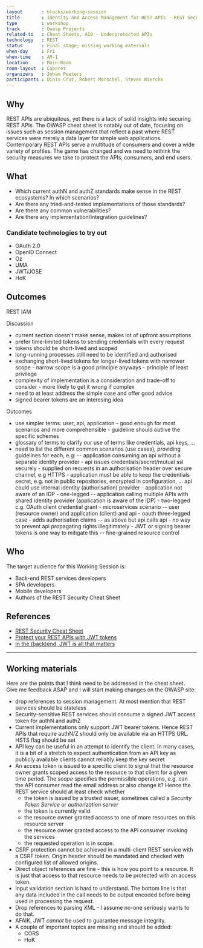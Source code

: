 ```yaml
---
layout       : blocks/working-session
title        : Identity and Access Management for REST APIs - REST Security Cheat Sheet
type         : workshop
track        : Owasp Projects
related-to   : Cheat Sheets, A10 - Underprotected APIs
technology   : REST
status       : Final stage; missing working materials
when-day     : Fri
when-time    : AM-1
location     : Main-Room
room-layout  : Cabaret
organizers   : Johan Peeters
participants : Dinis Cruz, Robert Morschel, Steven Wierckx
---
```


## Why

REST APIs are ubiquitous, yet there is a lack of solid insights into securing REST APIs. The OWASP cheat sheet is notably out of date, focusing on issues such as session management that reflect a past where REST services were merely a data layer for simple web applications. Contemporary REST APIs serve a multitude of consumers and cover a wide variety of profiles. The game has changed and we need to rethink the security measures we take to protect the APIs, consumers, and end users.

## What

- Which current authN and authZ standards make sense in the REST ecosystems? In which scenarios?
- Are there any tried-and-tested implementations of those standards?
- Are there any common vulnerabilities?
- Are there any implementation/integration guidelines?

### Candidate technologies to try out

- OAuth 2.0
- OpenID Connect
- Oz
- UMA
- JWT/JOSE
- HoK

## Outcomes

REST IAM

Discussion
- current section doesn't make sense, makes lot of upfront assumptions
- prefer time-limited tokens to sending credentials with every request
- tokens should be short-lived and scoped
- long-running processes still need to be identified and authorised
- exchanging short-lived tokens for longer-lived tokens with narrower scope - narrow scope is a good principle anyways - principle of least privilege
- complexity of implementation is a consideration and trade-off to consider - more likely to get it wrong if complex
- need to at least address the simple case and offer good advice
- signed bearer tokens are an interesing idea

Outcomes
- use simpler terms: user, api, application - good enough for most scenarios and more comprehensible - guideline should outlive the specific schemes
- glossary of terms to clarify our use of terms like credentials, api keys, ...
- need to list the different common scenarios (use cases), providing guidelines for each, e.g:
-- application consuming an api without a separate identity provider - api issues credentials/secret/mutual ssl securely - supplied on requests in an authorisation header over secure channel, e.g HTTPS - application must be able to keep the credentials secret, e.g. not in public repositories, encrypted in configuration, ...  api could use internal identity (authorisation) provider - application not aware of an IDP - one-legged
-- application calling multiple APIs with shared identity provider (application is aware of the IDP) - two-legged c.g. OAuth client credential grant - microservices scenario
-- user (resource owner) and application (client) and api - oauth three-legged case - adds authorisation claims
-- as above but api calls api - no way to prevent api propagating rights illegitimately - JWT or signing bearer tokens is one way to mitigate this
-- fine-grained resource control 


## Who

The target audience for this Working Session is:

- Back-end REST services developers
- SPA developers
- Mobile developers
- Authors of the REST Security Cheat Sheet


## References

- [REST Security Cheat Sheet](https://www.owasp.org/index.php/REST_Security_Cheat_Sheet)
- [Protect your REST APIs with JWT tokens](http://yo1peeters.blogspot.com/2017/06/protect-your-rest-apis-with-jwt-tokens.html)
- [In the (back)end, JWT is all that matters](http://yo1peeters.blogspot.com/2017/06/in-backend-jwt-is-all-that-matters.html)

---

## Working materials

Here are the points that I think need to be addressed in the cheat sheet. Give me feedback ASAP and I will start making changes on the OWASP site:
* drop references to session management. At most mention that REST services should be stateless
* Security-sensitive REST services should consume a signed JWT access token for authN and authZ
* Current implementations only support JWT bearer tokens. Hence REST APIs that require authN/Z should only be available via an HTTPS URL. HSTS flag should be set
* API key can be useful in an attempt to identify the client. In many cases, it is a bit of a stretch to expect authentication from an API key as publicly available clients cannot reliably keep the key secret
* An access token is issued to a specific client to signal that the resource owner grants scoped access to the resource to that client for a given time period. The *scope* specifies the permissible operations, e.g. can the API consumer read the email address or also change it? Hence the REST service should at least check whether
     * the token is issued by a trusted issuer, sometimes called a *Security Token Service* or *authorization server*
     * the token is currently valid
     * the resource owner granted access to one of more resources on this resource server
     * the resource owner granted access to the API consumer invoking the services
     * the requested operation is in scope.
* CSRF protection cannot be achieved in a multi-client REST service with a CSRF token. Origin header should be mandated and checked with configured list of allowed origins.
* Direct object references are fine - this is how you point to a resource. It is just that access to that resource needs to be protected with an access token.
* Input validation section is hard to understand. The bottom line is that any data included in the call needs to be output encoded before being used in processing the request.
* Drop references to parsing XML - I assume no-one seriously wants to do that.
* AFAIK, JWT *cannot* be used to guarantee message integrity.
* A couple of important topics are missing and should be added:
    * CORS
    * HoK
